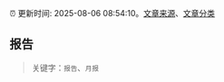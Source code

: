 :alarm_clock: 更新时间: 2025-08-06 08:54:10。[文章来源](/README.md)、[文章分类](/TAGS.md)

## 报告


> 关键字：`报告`、`月报`



